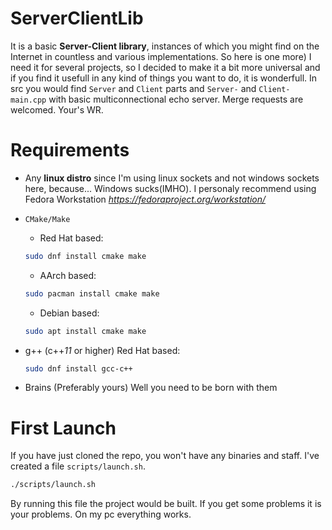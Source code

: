 # ServerClientLib
It is a basic **Server-Client library**, instances of which you might find on the Internet in countless and various implementations. So here is one more) I need it for several projects, so I decided to make it a bit more universal and if you find it usefull in any kind of things you want to do, it is wonderfull. In src you would find `Server` and `Client` parts and `Server-` and `Client-main.cpp` with basic multiconnectional echo server. Merge requests are welcomed.
    Your's WR.

# Requirements
 - Any **linux distro** since I'm using linux sockets and not windows sockets here, because... Windows sucks(IMHO). I personaly
 recommend using Fedora Workstation *https://fedoraproject.org/workstation/*
 - `CMake/Make`

    - Red Hat based: 
    ``` bash
    sudo dnf install cmake make
    ```

    - AArch based:
    ``` bash
    sudo pacman install cmake make
    ```

    - Debian based:  
    ``` bash
    sudo apt install cmake make
    ```
 - g++ (c++*11* or higher)
    Red Hat based: 
    ``` bash
    sudo dnf install gcc-c++
    ```
 - Brains (Preferably yours)
    Well you need to be born with them

# First Launch
If you have just cloned the repo, you won't have any binaries and staff. I've created a file `scripts/launch.sh`. 
``` bash
./scripts/launch.sh
```
By running this file the project would be built. If you get some problems it is your problems. On my pc everything works.